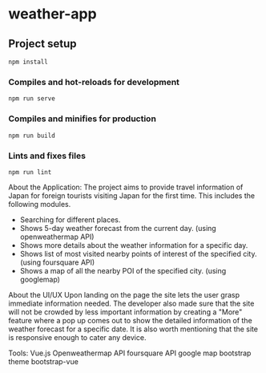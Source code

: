 # weather-app

## Project setup
```
npm install
```

### Compiles and hot-reloads for development
```
npm run serve
```

### Compiles and minifies for production
```
npm run build
```

### Lints and fixes files
```
npm run lint
```

About the Application:
The project aims to provide travel information of Japan for foreign tourists visiting Japan for the first time. This includes the following modules.
+ Searching for different places.
+ Shows 5-day weather forecast from the current day. (using openweathermap API)
+ Shows more details about the weather information for a specific day.
+ Shows list of most visited nearby points of interest of the specified city. (using foursquare API)
+ Shows a map of all the nearby POI of the specified city. (using googlemap) 

About the UI/UX
Upon landing on the page the site lets the user grasp immediate information needed. The developer also made sure that the site will not be crowded by less important information by creating a "More" feature where a pop up comes out to show the detailed information of the weather forecast for a specific date. It is also worth mentioning that the site is responsive enough to cater any device.

Tools:
Vue.js
Openweathermap API
foursquare API
google map
bootstrap theme
bootstrap-vue
